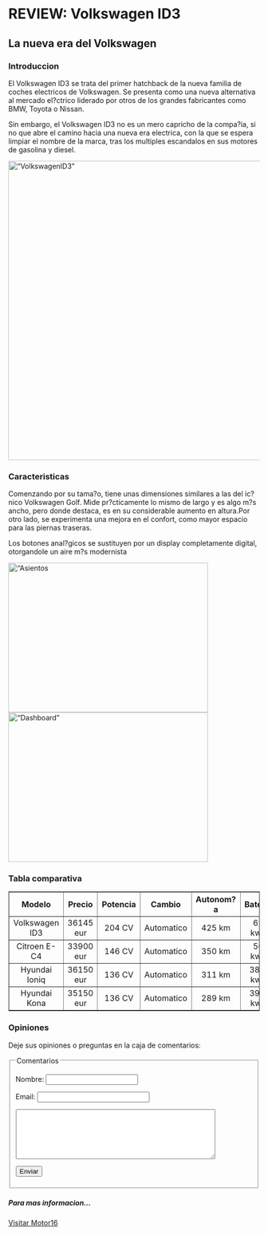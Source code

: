 <!DOCTYPE html>
<html>
<body>
<h1>REVIEW: Volkswagen ID3</h3>
<h2>La nueva era del Volkswagen</h2>
<h3>Introduccion</h3>
<p> 
El Volkswagen ID3 se trata del primer hatchback de la nueva familia de coches electricos de Volkswagen. Se presenta como una nueva alternativa al mercado el?ctrico liderado por otros de los grandes fabricantes como BMW, Toyota o Nissan.
</p>
<p>
Sin embargo, el Volkswagen ID3 no es un mero capricho de la compa?ia, si no que abre el camino hacia una nueva era electrica, con la que se espera limpiar el nombre de la marca, tras los multiples escandalos en sus motores de gasolina y diesel.
</p>
<p>
<img src="https://img.motor16.com/26000/26779/26779_volkswagen-id3-fotos-al-volante-dinamicas_1_3.jpg" alt=“VolkswagenID3” style="width:800px;height:600px;">
</p>
<h3>Caracteristicas</h3>
<p>
Comenzando por su tama?o, tiene unas dimensiones similares a las del ic?nico Volkswagen Golf. Mide pr?cticamente lo mismo de largo y es algo m?s ancho, pero donde destaca, es en su considerable aumento en altura.Por otro lado, se experimenta una mejora en el confort, como mayor espacio para las piernas traseras. 
</p>
<p>
Los botones anal?gicos se sustituyen por un display completamente digital, otorgandole un aire m?s modernista
</p>
<p>
<img src="https://img.motor16.com/26000/26781/26781_volkswagen-id3-fotos-al-volante-interiores_1_3.jpg" alt=“Asientos traseros” style="width:400px;height:300px;">
<img src="https://img.motor16.com/26000/26781/26781_volkswagen-id3-fotos-al-volante-interiores_1_1.jpg" alt=“Dashboard” style="width:400px;height:300px;">
</p> 
<h3>Tabla comparativa</h3>
<table border="1">
	<thead>
		<tr ALIGN=CENTER>
			<th>Modelo</th>
			<th>Precio</th> 
			<th>Potencia</th>
			<th>Cambio</th> 
			<th>Autonom?a</th>
			<th>Bateria</th>	
		</tr> 
	</thead> 
	<tbody>
		<tr ALIGN=CENTER>
			<td>Volkswagen ID3</td> 
			<td>36145 eur</td>
			<td>204 CV</td> 
			<td>Automatico</td>
			<td>425 km</td> 
			<td>62 kwh</td>
		</tr> 
		<tr ALIGN=CENTER>
			<td>Citroen E-C4</td> 
			<td>33900 eur</td>
			<td>146 CV</td> 
			<td>Automatico</td>
			<td>350 km</td> 
			<td>50 kwh</td>
		</tr> 
		<tr ALIGN=CENTER>
			<td>Hyundai Ioniq</td> 
			<td>36150 eur</td>
			<td>136 CV</td> 
			<td>Automatico</td>
			<td>311 km</td> 
			<td>38,3 kwh</td>
		</tr> 		
		<tr ALIGN=CENTER >
			<td>Hyundai Kona</td> 
			<td>35150 eur</td>
			<td>136 CV</td> 
			<td>Automatico</td>
			<td>289 km</td> 
			<td>39.2 kwh</td>
		</tr> 
	</tbody> 
</table>
<h3>Opiniones</h3>
<p>
Deje sus opiniones o preguntas en la caja de comentarios:
</p>
<p>
    <form action ="/form/button" method = "post">
	    <fieldset>
	    	<legend>Comentarios</legend>
		    <p>Nombre: <input type=“text” name=“nombre” size=“25”></p>
		    <p>Email:  <input type=“text” name =“email ” size=25”></p>
		    <p><textarea name=“comentarios” style="width:400px; height:100px;"></textarea></p>
		    <p><button type=“button” value=“Enviar”>Enviar</button><p>
		    </legend>
	    </fieldset>
	</form>
</p>
<h5>Para mas informacion...</h5>
<a href="https://www.motor16.com/noticias/conducimos-volkswagen-id3/"> Visitar Motor16</a> 
</body>
</html>
 
